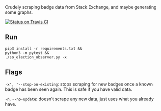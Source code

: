 Crudely scraping badge data from Stack Exchange, and maybe generating some graphs.

[![Status on Travis CI](https://travis-ci.org/jeremybanks/badge-scraper.svg)](https://travis-ci.org/jeremybanks/badge-scraper.svg)

## Run

    pip3 install -r requirements.txt &&
    python3 -m pytest &&
    ./so_election_observer.py -x

## Flags

`-x', '--stop-on-existing`: stops scraping for new badges once a known
badge has been seen again. This is safe if you have valid data.

`-n`, `--no-update`: doesn't scrape any new data, just uses what you
already have.
